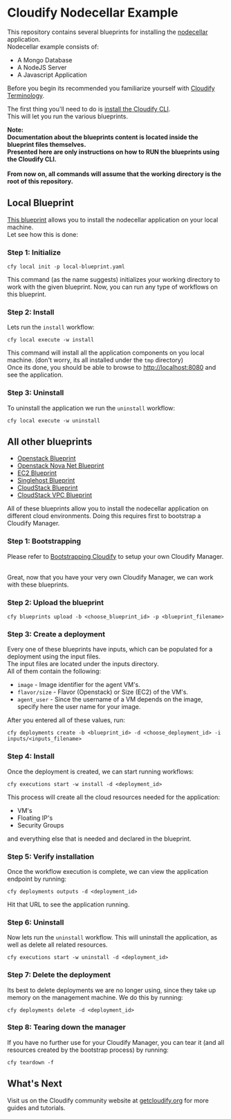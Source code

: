 # Cloudify Nodecellar Example

This repository contains several blueprints for installing the
[nodecellar](http://coenraets.org/blog/2012/10/nodecellar-sample-application-with-backbone-js-twitter-bootstrap-node-js-express-and-mongodb/)
application.<br>
Nodecellar example consists of:

- A Mongo Database
- A NodeJS Server
- A Javascript Application

Before you begin its recommended you familiarize yourself with
[Cloudify Terminology](http://getcloudify.org/guide/3.1/reference-terminology.html).

The first thing you'll need to do is
[install the Cloudify CLI](http://getcloudify.org/guide/3.1/installation-cli.html).
<br>
This will let you run the various blueprints.

**Note: <br>Documentation about the blueprints content is located inside the blueprint files themselves.
<br>Presented here are only instructions on how to RUN the blueprints using the Cloudify CLI.**
<br><br>
**From now on, all commands will assume that the working directory is the root of this repository.**

## Local Blueprint

[This blueprint](local-blueprint.yaml) allows you to install the nodecellar application on your local machine. <br>
Let see how this is done:

### Step 1: Initialize

`cfy local init -p local-blueprint.yaml` <br>

This command (as the name suggests) initializes your working directory to work with the given blueprint.
Now, you can run any type of workflows on this blueprint. <br>

### Step 2: Install

Lets run the `install` workflow: <br>

`cfy local execute -w install`

This command will install all the application components on you local machine.
(don't worry, its all installed under the `tmp` directory)<br>
Once its done, you should be able to browse to [http://localhost:8080](http://localhost:8080) and see the application.
<br>


### Step 3: Uninstall

To uninstall the application we run the `uninstall` workflow: <br>

`cfy local execute -w uninstall`

## All other blueprints

- [Openstack Blueprint](openstack-blueprint.yaml)
- [Openstack Nova Net Blueprint](openstack-nova-net-blueprint.yaml)
- [EC2 Blueprint](ec2-blueprint.yaml)
- [Singlehost Blueprint](singlehost-blueprint.yaml)
- [CloudStack Blueprint](cloudstack-blueprint.yaml)
- [CloudStack VPC Blueprint](cloudstack-vpc-blueprint.yaml)

All of these blueprints allow you to install the nodecellar application on different cloud environments.
Doing this requires first to bootstrap a Cloudify Manager.<br>

### Step 1: Bootstrapping

Please refer to [Bootstrapping Cloudify](http://getcloudify.org/guide/3.1/installation-bootstrapping.html) to setup your own Cloudify Manager.
<br><br>

Great, now that you have your very own Cloudify Manager, we can work with these blueprints.
<br>

### Step 2: Upload the blueprint

`cfy blueprints upload -b <choose_blueprint_id> -p <blueprint_filename>` <br>

### Step 3: Create a deployment

Every one of these blueprints have inputs, which can be populated for a deployment using the input files. <br>
The input files are located under the inputs directory. <br>
All of them contain the following:

- `image` - Image identifier for the agent VM's.
- `flavor/size` - Flavor (Openstack) or Size (EC2) of the VM's.
- `agent_user` - Since the username of a VM depends on the image, specify here the user name for your image.

After you entered all of these values, run: <br>

`cfy deployments create -b <blueprint_id> -d <choose_deployment_id> -i inputs/<inputs_filename>`

### Step 4: Install

Once the deployment is created, we can start running workflows: <br>

`cfy executions start -w install -d <deployment_id>`

This process will create all the cloud resources needed for the application: <br>

- VM's
- Floating IP's
- Security Groups

and everything else that is needed and declared in the blueprint.<br>

### Step 5: Verify installation

Once the workflow execution is complete, we can view the application endpoint by running: <br>

`cfy deployments outputs -d <deployment_id>`

Hit that URL to see the application running.

### Step 6: Uninstall

Now lets run the `uninstall` workflow. This will uninstall the application,
as well as delete all related resources. <br>

`cfy executions start -w uninstall -d <deployment_id>`

### Step 7: Delete the deployment

Its best to delete deployments we are no longer using, since they take up memory on the management machine.
We do this by running:

`cfy deployments delete -d <deployment_id>`

### Step 8: Tearing down the manager

If you have no further use for your Cloudify Manager, you can tear it (and all resources created by the bootstrap process)
by running:

`cfy teardown -f`

## What's Next

Visit us on the Cloudify community website at [getcloudify.org](http://getcloudify.org) for more guides and tutorials.

